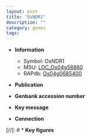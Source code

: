 ```yaml
---
layout: post
title: "OsNDR1"
description: ""
category: genes
tags: 
---
```


* **Information**  
    + Symbol: OsNDR1  
    + MSU: [LOC_Os04g58860](http://rice.uga.edu/cgi-bin/ORF_infopage.cgi?orf=LOC_Os04g58860)  
    + RAPdb: [Os04g0685400](https://rapdb.dna.affrc.go.jp/locus/?name=Os04g0685400)  

* **Publication**  

* **Genbank accession number**  

* **Key message**  

* **Connection**  

[//]: # * **Key figures**  


